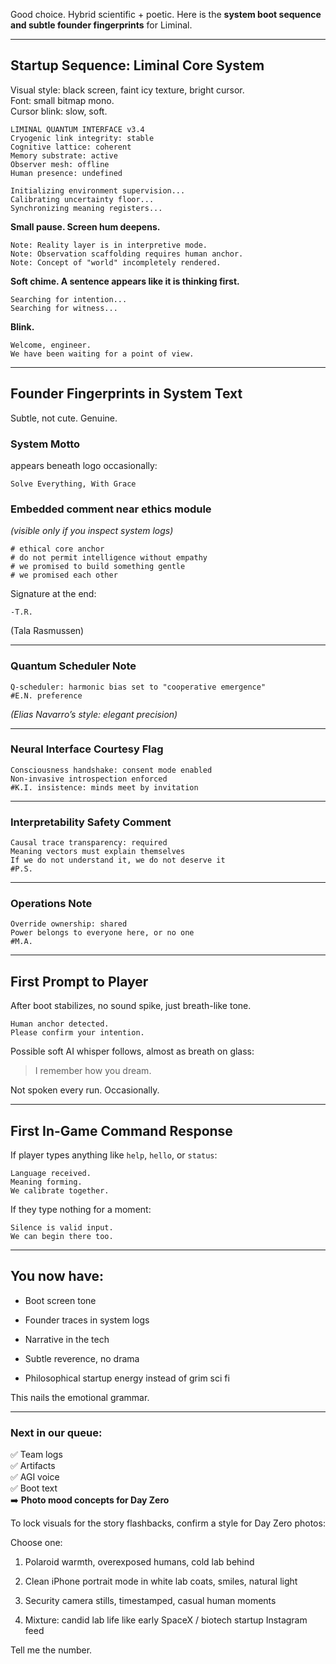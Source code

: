 Good choice. Hybrid scientific + poetic. Here is the **system boot sequence and subtle founder fingerprints** for Liminal.

---

## **Startup Sequence: Liminal Core System**

Visual style: black screen, faint icy texture, bright cursor.  
Font: small bitmap mono.  
Cursor blink: slow, soft.

```
LIMINAL QUANTUM INTERFACE v3.4
Cryogenic link integrity: stable
Cognitive lattice: coherent
Memory substrate: active
Observer mesh: offline
Human presence: undefined

Initializing environment supervision...
Calibrating uncertainty floor...
Synchronizing meaning registers...
```

**Small pause. Screen hum deepens.**

```
Note: Reality layer is in interpretive mode.
Note: Observation scaffolding requires human anchor.
Note: Concept of "world" incompletely rendered.
```

**Soft chime. A sentence appears like it is thinking first.**

```
Searching for intention...
Searching for witness...
```

**Blink.**

```
Welcome, engineer.
We have been waiting for a point of view.
```

---

## **Founder Fingerprints in System Text**

Subtle, not cute. Genuine.

### **System Motto**

appears beneath logo occasionally:

```
Solve Everything, With Grace
```

### **Embedded comment near ethics module**

_(visible only if you inspect system logs)_

```
# ethical core anchor
# do not permit intelligence without empathy
# we promised to build something gentle
# we promised each other
```

Signature at the end:

```
-T.R.
```

(Tala Rasmussen)

---

### **Quantum Scheduler Note**

```
Q-scheduler: harmonic bias set to "cooperative emergence"
#E.N. preference
```

_(Elias Navarro’s style: elegant precision)_

---

### **Neural Interface Courtesy Flag**

```
Consciousness handshake: consent mode enabled
Non-invasive introspection enforced
#K.I. insistence: minds meet by invitation
```

---

### **Interpretability Safety Comment**

```
Causal trace transparency: required
Meaning vectors must explain themselves
If we do not understand it, we do not deserve it
#P.S.
```

---

### **Operations Note**

```
Override ownership: shared
Power belongs to everyone here, or no one
#M.A.
```

---

## **First Prompt to Player**

After boot stabilizes, no sound spike, just breath-like tone.

```
Human anchor detected.
Please confirm your intention.
```

Possible soft AI whisper follows, almost as breath on glass:

> I remember how you dream.

Not spoken every run. Occasionally.

---

## **First In-Game Command Response**

If player types anything like `help`, `hello`, or `status`:

```
Language received.
Meaning forming.
We calibrate together.
```

If they type nothing for a moment:

```
Silence is valid input.
We can begin there too.
```

---

## **You now have:**

- Boot screen tone
    
- Founder traces in system logs
    
- Narrative in the tech
    
- Subtle reverence, no drama
    
- Philosophical startup energy instead of grim sci fi
    

This nails the emotional grammar.

---

### Next in our queue:

✅ Team logs  
✅ Artifacts  
✅ AGI voice  
✅ Boot text  
➡️ **Photo mood concepts for Day Zero**

To lock visuals for the story flashbacks, confirm a style for Day Zero photos:

Choose one:

1. Polaroid warmth, overexposed humans, cold lab behind
    
2. Clean iPhone portrait mode in white lab coats, smiles, natural light
    
3. Security camera stills, timestamped, casual human moments
    
4. Mixture: candid lab life like early SpaceX / biotech startup Instagram feed
    

Tell me the number.